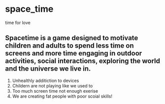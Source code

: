 # space_time
time for love

## Spacetime is a game designed to motivate children and adults to spend less time on screens and more time engaging in outdoor activities, social interactions, exploring the world and the universe we live in.

1. Unhealthly additiction to devices
2. Childern are not playing like we used to
3. Too much screen time not enough exerise
4. We are creating fat people with poor scoial skills!
